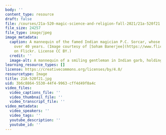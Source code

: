 ```yaml
---
body: ''
content_type: resource
draft: false
file: /courses/21a-520-magic-science-and-religion-fall-2021/21a-520f21.jpg
file_size: 24257
file_type: image/jpeg
image_metadata:
  caption: A mannequin of the famed Indian magician P.C. Sorcar, whose career spanned
    over 40 years. (Image courtesy of [Soham Banerjee](https://www.flickr.com/photos/soham_pablo/8618512974/in/photolist-aVow9D-aVowrc-e8A8Dh)
    on Flickr. License CC BY.)
  credit: ''
  image-alt: A mannequin of a smiling gentleman in Indian garb, holding a golden lantern.
learning_resource_types: []
license: https://creativecommons.org/licenses/by/4.0/
resourcetype: Image
title: 21A-520f21.jpg
uid: 3b6c8864-5530-44f4-9963-cff4d49f0a4c
video_files:
  video_captions_file: ''
  video_thumbnail_file: ''
  video_transcript_file: ''
video_metadata:
  video_speakers: ''
  video_tags: ''
  youtube_description: ''
  youtube_id: ''
---
```

